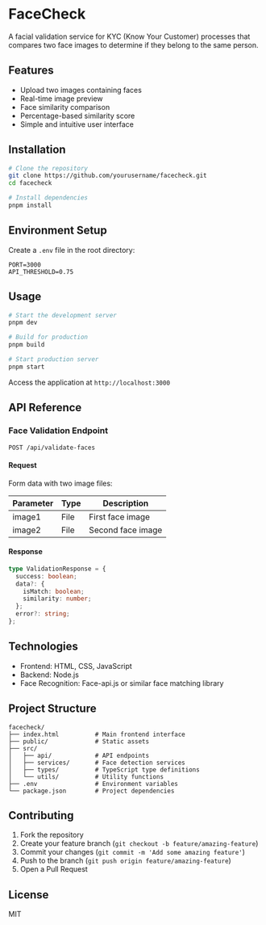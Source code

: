 # FaceCheck

A facial validation service for KYC (Know Your Customer) processes that compares two face images to determine if they belong to the same person.

## Features

- Upload two images containing faces
- Real-time image preview
- Face similarity comparison
- Percentage-based similarity score
- Simple and intuitive user interface

## Installation

```bash
# Clone the repository
git clone https://github.com/yourusername/facecheck.git
cd facecheck

# Install dependencies
pnpm install
```

## Environment Setup

Create a `.env` file in the root directory:

```
PORT=3000
API_THRESHOLD=0.75
```

## Usage

```bash
# Start the development server
pnpm dev

# Build for production
pnpm build

# Start production server
pnpm start
```

Access the application at `http://localhost:3000`

## API Reference

### Face Validation Endpoint

```
POST /api/validate-faces
```

#### Request

Form data with two image files:

| Parameter | Type | Description |
|-----------|------|-------------|
| image1 | File | First face image |
| image2 | File | Second face image |

#### Response

```typescript
type ValidationResponse = {
  success: boolean;
  data?: {
    isMatch: boolean;
    similarity: number;
  };
  error?: string;
};
```

## Technologies

- Frontend: HTML, CSS, JavaScript
- Backend: Node.js
- Face Recognition: Face-api.js or similar face matching library

## Project Structure

```
facecheck/
├── index.html          # Main frontend interface
├── public/             # Static assets
├── src/
│   ├── api/            # API endpoints
│   ├── services/       # Face detection services
│   ├── types/          # TypeScript type definitions
│   └── utils/          # Utility functions
├── .env                # Environment variables
└── package.json        # Project dependencies
```

## Contributing

1. Fork the repository
2. Create your feature branch (`git checkout -b feature/amazing-feature`)
3. Commit your changes (`git commit -m 'Add some amazing feature'`)
4. Push to the branch (`git push origin feature/amazing-feature`)
5. Open a Pull Request

## License

MIT